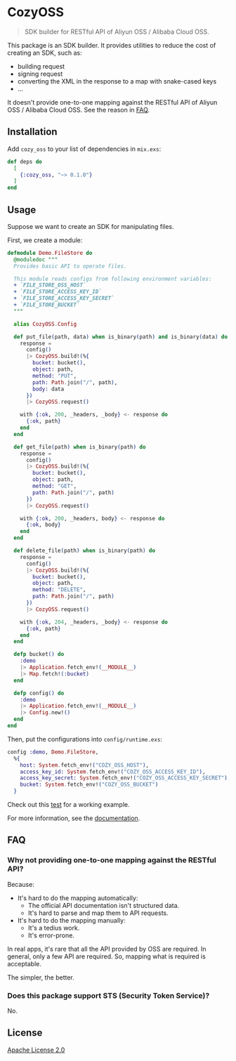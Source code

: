 # CozyOSS

> SDK builder for RESTful API of Aliyun OSS / Alibaba Cloud OSS.

This package is an SDK builder. It provides utilities to reduce the cost of creating an SDK, such as:

- building request
- signing request
- converting the XML in the response to a map with snake-cased keys
- ...

It doesn't provide one-to-one mapping against the RESTful API of Aliyun OSS / Alibaba Cloud OSS. See the reason in [FAQ](#faq).

## Installation

Add `cozy_oss` to your list of dependencies in `mix.exs`:

```elixir
def deps do
  [
    {:cozy_oss, "~> 0.1.0"}
  ]
end
```

## Usage

Suppose we want to create an SDK for manipulating files.

First, we create a module:

```elixir
defmodule Demo.FileStore do
  @moduledoc """
  Provides basic API to operate files.

  This module reads configs from following environment variables:
  + `FILE_STORE_OSS_HOST`
  + `FILE_STORE_ACCESS_KEY_ID`
  + `FILE_STORE_ACCESS_KEY_SECRET`
  + `FILE_STORE_BUCKET`
  """

  alias CozyOSS.Config

  def put_file(path, data) when is_binary(path) and is_binary(data) do
    response =
      config()
      |> CozyOSS.build!(%{
        bucket: bucket(),
        object: path,
        method: "PUT",
        path: Path.join("/", path),
        body: data
      })
      |> CozyOSS.request()

    with {:ok, 200, _headers, _body} <- response do
      {:ok, path}
    end
  end

  def get_file(path) when is_binary(path) do
    response =
      config()
      |> CozyOSS.build!(%{
        bucket: bucket(),
        object: path,
        method: "GET",
        path: Path.join("/", path)
      })
      |> CozyOSS.request()

    with {:ok, 200, _headers, body} <- response do
      {:ok, body}
    end
  end

  def delete_file(path) when is_binary(path) do
    response =
      config()
      |> CozyOSS.build!(%{
        bucket: bucket(),
        object: path,
        method: "DELETE",
        path: Path.join("/", path)
      })
      |> CozyOSS.request()

    with {:ok, 204, _headers, _body} <- response do
      {:ok, path}
    end
  end

  defp bucket() do
    :demo
    |> Application.fetch_env!(__MODULE__)
    |> Map.fetch!(:bucket)
  end

  defp config() do
    :demo
    |> Application.fetch_env!(__MODULE__)
    |> Config.new!()
  end
end
```

Then, put the configurations into `config/runtime.exs`:

```elixir
config :demo, Demo.FileStore,
  %{
    host: System.fetch_env!("COZY_OSS_HOST"),
    access_key_id: System.fetch_env!("COZY_OSS_ACCESS_KEY_ID"),
    access_key_secret: System.fetch_env!("COZY_OSS_ACCESS_KEY_SECRET"),
    bucket: System.fetch_env!("COZY_OSS_BUCKET")
  }
```

Check out this [test](https://github.com/cozy-elixir/cozy_oss/tree/master/test/cozy_oss_test.exs) for a working example.

For more information, see the [documentation](https://hexdocs.pm/cozy_oss).

## FAQ

### Why not providing one-to-one mapping against the RESTful API?

Because:

- It's hard to do the mapping automatically:
  - The official API documentation isn't structured data.
  - It's hard to parse and map them to API requests.
- It's hard to do the mapping manually:
  - It's a tedius work.
  - It's error-prone.

In real apps, it's rare that all the API provided by OSS are required. In general, only a few API are required. So, mapping what is required is acceptable.

The simpler, the better.

### Does this package support STS (Security Token Service)?

No.

## License

[Apache License 2.0](http://www.apache.org/licenses/LICENSE-2.0)
